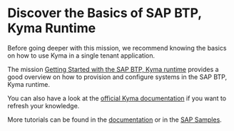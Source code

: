 # Discover the Basics of SAP BTP, Kyma Runtime

Before going deeper with this mission, we recommend knowing the basics on how to use Kyma in a single tenant application.

The mission [Getting Started with the SAP BTP, Kyma runtime](https://discovery-center.cloud.sap/missiondetail/3252/3281/) provides a good overview on how to provision and configure systems in the SAP BTP, Kyma runtime.

You can also have a look at the [official Kyma documentation](https://kyma-project.io/docs/kyma/latest) if you want to refresh your knowledge.

More tutorials can be found in the [documentation](https://kyma-project.io/docs/kyma/latest/03-tutorials/) or in the [SAP Samples](https://github.com/SAP-samples/kyma-runtime-extension-samples).
